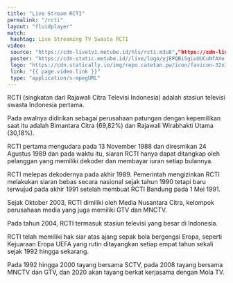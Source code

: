 ```yaml
---
title: "Live Stream RCTI"
permalink: "/rcti"
layout: "fluidplayer"
match:
 hashtag: Live Streaming TV Swasta RCTI
video:
 source: "https://cdn-livetv1.metube.id/hls/rcti.m3u8","https://cdn-livetv1.metube.id/hls/eplrcti.m3u8 ","https://cdn-stream6.metube.id/hls/CYeRTFCItNRRgRwPVrSvdeN4IR3UjF6P.m3u8","https://cdn-livetv1.metube.id/hls/rcti.m3u8"
 poster: "https://cdn-static.metube.id//live/logo/yjEPQBiSgLuUUCuNfAXe.png"
 logo: "https://cdn.statically.io/img/repo.catetan.pw/icon/favicon-32x32.png"
 link: "{{ page.video.link }}"
 type: "application/x-mpegURL"
---
```


RCTI (singkatan dari Rajawali Citra Televisi Indonesia) adalah stasiun televisi swasta Indonesia pertama.

Pada awalnya didirikan sebagai perusahaan patungan dengan kepemilikan saat itu adalah Bimantara Citra (69,82%) dan Rajawali Wirabhakti Utama (30,18%).

RCTI pertama mengudara pada 13 November 1988 dan diresmikan 24 Agustus 1989 dan pada waktu itu, siaran RCTI hanya dapat ditangkap oleh pelanggan yang memiliki dekoder dan membayar iuran setiap bulannya.

RCTI melepas dekodernya pada akhir 1989. Pemerintah mengizinkan RCTI melakukan siaran bebas secara nasional sejak tahun 1990 tetapi baru terwujud pada akhir 1991 setelah membuat RCTI Bandung pada 1 Mei 1991.

Sejak Oktober 2003, RCTI dimiliki oleh Media Nusantara Citra, kelompok perusahaan media yang juga memiliki GTV dan MNCTV.

Pada tahun 2004, RCTI termasuk stasiun televisi yang besar di Indonesia.

RCTI telah memiliki hak siar atas ajang sepak bola bergengsi Eropa, seperti Kejuaraan Eropa UEFA yang rutin ditayangkan setiap empat tahun sekali sejak 1992 hingga sekarang.

Pada 1992 hingga 2000 tayang bersama SCTV, pada 2008 tayang bersama MNCTV dan GTV, dan 2020 akan tayang berkat kerjasama dengan Mola TV.
